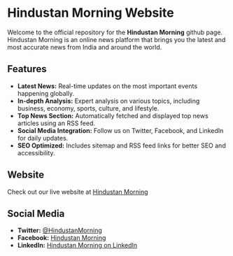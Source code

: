 # Hindustan Morning Website

Welcome to the official repository for the **Hindustan Morning** github page. Hindustan Morning is an online news platform that brings you the latest and most accurate news from India and around the world.

## Features
- **Latest News:** Real-time updates on the most important events happening globally.
- **In-depth Analysis:** Expert analysis on various topics, including business, economy, sports, culture, and lifestyle.
- **Top News Section:** Automatically fetched and displayed top news articles using an RSS feed.
- **Social Media Integration:** Follow us on Twitter, Facebook, and LinkedIn for daily updates.
- **SEO Optimized:** Includes sitemap and RSS feed links for better SEO and accessibility.

## Website
Check out our live website at [Hindustan Morning](https://hindustanmorning.com)

## Social Media
- **Twitter:** [@HindustanMorning](https://twitter.com/hindustanmor9)
- **Facebook:** [Hindustan Morning](https://facebook.com/hindustanmorning)
- **LinkedIn:** [Hindustan Morning on LinkedIn](https://linkedin.com/company/hindustanmorning)